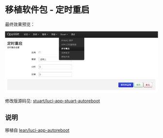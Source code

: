 # 移植软件包 - 定时重启

最终效果预览：

![Snipaste_2019-09-14_23-52-11.png](https://raw.githubusercontent.com/stuarthua/PicGo/master/oh-my-openwrt/Snipaste_2019-09-14_23-52-11.png)

修改版源码见: [stuart/luci-app-stuart-autoreboot](https://github.com/stuarthua/oh-my-openwrt/tree/master/stuart/luci-app-stuart-autoreboot)

## 说明

移植自 [lean/luci-app-autoreboot](https://github.com/coolsnowwolf/lede/tree/master/package/lean/luci-app-autoreboot)